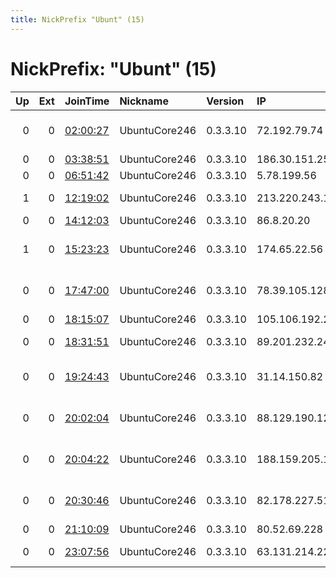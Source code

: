 ```yaml
---
title: NickPrefix "Ubunt" (15)
---
```


# NickPrefix: "Ubunt" (15)

|   Up |   Ext | JoinTime                                                                                            | Nickname      | Version   | IP              | AS                                       | CC   |   ORp |   Dirp | OS    | Contact   |   eFamMembers |
|-----:|------:|:----------------------------------------------------------------------------------------------------|:--------------|:----------|:----------------|:-----------------------------------------|:-----|------:|-------:|:------|:----------|--------------:|
|    0 |     0 | [02:00:27](https://metrics.torproject.org/rs.html#details/3ACBAD7ADE5E4A8C1EF0624B9EF9BAFFB12DC4A4) | UbuntuCore246 | 0.3.3.10  | 72.192.79.74    | Cox Communications Inc.                  | us   | 39641 |      0 | Linux | None      |             1 |
|    0 |     0 | [03:38:51](https://metrics.torproject.org/rs.html#details/D8C263DF1EC85AA0B8C0BFB02322557C214AF936) | UbuntuCore246 | 0.3.3.10  | 186.30.151.254  | Colombia                                 | co   | 36167 |      0 | Linux | None      |             1 |
|    0 |     0 | [06:51:42](https://metrics.torproject.org/rs.html#details/8A7A51A5C96C209F9D2177943033A26C2B5CAFDA) | UbuntuCore246 | 0.3.3.10  | 5.78.199.56     | Pars Online PJS                          | ir   | 35183 |      0 | Linux | None      |             1 |
|    1 |     0 | [12:19:02](https://metrics.torproject.org/rs.html#details/9DF500A6521194293E935EC14205307F8A2DFFE9) | UbuntuCore246 | 0.3.3.10  | 213.220.243.18  | Liberty Global Operations B.V.           | cz   | 44831 |      0 | Linux | None      |             1 |
|    0 |     0 | [14:12:03](https://metrics.torproject.org/rs.html#details/25B374BE26D4C08CC23C80958F7634675F352C39) | UbuntuCore246 | 0.3.3.10  | 86.8.20.20      | Virgin Media Limited                     | gb   | 42979 |      0 | Linux | None      |             1 |
|    1 |     0 | [15:23:23](https://metrics.torproject.org/rs.html#details/16D6410224F7635C30055418CDBC5D6DDDB00768) | UbuntuCore246 | 0.3.3.10  | 174.65.22.56    | Cox Communications Inc.                  | us   | 44685 |      0 | Linux | None      |             1 |
|    0 |     0 | [17:47:00](https://metrics.torproject.org/rs.html#details/DBBC337594A7DE1C33DE4925757695CAF60E6175) | UbuntuCore246 | 0.3.3.10  | 78.39.105.128   | Iran Telecommunication Company PJS       | ir   | 32999 |      0 | Linux | None      |             1 |
|    0 |     0 | [18:15:07](https://metrics.torproject.org/rs.html#details/C3C9220688323359FACAEDD5141E94793094543D) | UbuntuCore246 | 0.3.3.10  | 105.106.192.252 | Telecom Algeria                          | dz   | 45035 |      0 | Linux | None      |             1 |
|    0 |     0 | [18:31:51](https://metrics.torproject.org/rs.html#details/01A4473B5F3FBCB634A0EC58D1ED101667F930F6) | UbuntuCore246 | 0.3.3.10  | 89.201.232.247  | OPTIMA TELEKOM d.d.                      | hr   | 42650 |      0 | Linux | None      |             1 |
|    0 |     0 | [19:24:43](https://metrics.torproject.org/rs.html#details/6314FEFA83FC088B23F8A3C573FE459F913AF359) | UbuntuCore246 | 0.3.3.10  | 31.14.150.82    | Iran Telecommunication Company PJS       | ir   | 43637 |      0 | Linux | None      |             1 |
|    0 |     0 | [20:02:04](https://metrics.torproject.org/rs.html#details/551292E538D90F699FE9A9559CD36673E09BCDDE) | UbuntuCore246 | 0.3.3.10  | 88.129.190.126  | AllTele Allmanna Svenska Telefonaktiebol | se   | 33441 |      0 | Linux | None      |             1 |
|    0 |     0 | [20:04:22](https://metrics.torproject.org/rs.html#details/73416F96CC378CD7C5DCB9371524CADB427BF32C) | UbuntuCore246 | 0.3.3.10  | 188.159.205.187 | Neda Gostar Saba Data Transfer Company P | ir   | 40509 |      0 | Linux | None      |             1 |
|    0 |     0 | [20:30:46](https://metrics.torproject.org/rs.html#details/70ED4521EF3BE092023523C3D5A3B8D9D283323A) | UbuntuCore246 | 0.3.3.10  | 82.178.227.51   | Oman Telecommunications Company S.A.O.G  | om   | 41091 |      0 | Linux | None      |             1 |
|    0 |     0 | [21:10:09](https://metrics.torproject.org/rs.html#details/DE979FFB1F4D7109952B80148F70B7C7692E7208) | UbuntuCore246 | 0.3.3.10  | 80.52.69.228    | Orange Espagne SA                        | es   | 42091 |      0 | Linux | None      |             1 |
|    0 |     0 | [23:07:56](https://metrics.torproject.org/rs.html#details/91695E4AEF66A9E092E45C2FA1CC71C210AB9C6F) | UbuntuCore246 | 0.3.3.10  | 63.131.214.226  | Frankfort Plant Board                    | us   | 41279 |      0 | Linux | None      |             1 |
